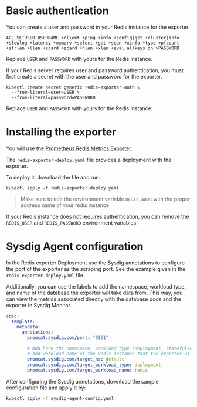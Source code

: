 # Basic authentication
You can create a user and password in your Redis instance for the exporter.
```
ACL SETUSER USERNAME +client +ping +info +config|get +cluster|info +slowlog +latency +memory +select +get +scan +xinfo +type +pfcount +strlen +llen +scard +zcard +hlen +xlen +eval allkeys on >PASSWORD
```
Replace `USER` and `PASSWORD` with yours for the Redis instance.

If your Redis server requires user and password authentication, you must first create a secret with the user and password for the exporter.
```
kubectl create secret generic redis-exporter-auth \
  --from-literal=user=USER \
  --from-literal=password=PASSWORD
```
Replace `USER` and `PASSWORD` with yours for the Redis instance:

# Installing the exporter
You will use the [Prometheus Redis Metrics Exporter](https://github.com/oliver006/redis_exporter).

The `redis-exporter-deploy.yaml` file provides a deployment with the exporter.

To deploy it, download the file and run:
```
kubectl apply -f redis-exporter-deploy.yaml
```
> Make sure to edit the environment variable `REDIS_ADDR` with the proper address name of your redis instance

If your Redis instance does not requires authentication, you can remove the `REDIS_USER` and `REDIS_PASSWORD` environment variables.

# Sysdig Agent configuration
In the Redis exporter Deployment use the Sysdig annotations to configure the port of the exporter as the scraping port. See the example given in the `redis-exporter-deploy.yaml` file.

Additionally, you can use the labels to add the namespace, workload type, and name of the database the exporter will take data from.
This way, you can view the metrics associated directly with the database pods and the exporter in Sysdig Monitor.

```yaml
spec:
  template:
    metadata:
      annotations:
        promcat.sysdig.com/port: "9121"

        # Add here the namespace, workload type (deployment, statefulset, replicaset, daemonset)
        # and workload name of the Redis instance that the exporter will take data from
        promcat.sysdig.com/target_ns: default
        promcat.sysdig.com/target_workload_type: deployment
        promcat.sysdig.com/target_workload_name: redis
```

After configuring the Sysdig annotations, download the sample configuration file and apply it by:
```bash
kubectl apply -f sysdig-agent-config.yaml
```
